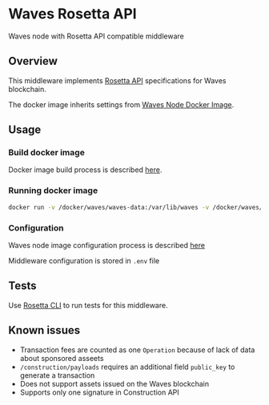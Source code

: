 # Waves Rosetta API

Waves node with Rosetta API compatible middleware

## Overview 
This middleware implements [Rosetta API](https://rosetta-api.com) specifications for Waves blockchain.

The docker image inherits settings from [Waves Node Docker Image](https://github.com/wavesplatform/Waves/blob/master/docker/README.md).

## Usage

### Build docker image

Docker image build process is described [here](https://github.com/wavesplatform/Waves/blob/master/docker/README.md#building-docker-image).

### Running docker image

```sh
docker run -v /docker/waves/waves-data:/var/lib/waves -v /docker/waves/waves-config:/etc/waves -p 6869:6869 -p 6862:6862 -p 8080:8080 -e JAVA_OPTS="-Dwaves.rest-api.enable=yes -Dwaves.rest-api.bind-address=0.0.0.0 -Dwaves.wallet.password=myWalletSuperPassword" -e WAVES_NETWORK=stagenet -ti wavesplatform/wavesnode
```

### Configuration

Waves node image configuration process is described [here](https://github.com/wavesplatform/Waves/blob/master/docker/README.md#environment-variables)

Middleware configuration is stored in `.env` file 

## Tests

Use [Rosetta CLI](https://github.com/coinbase/rosetta-cli) to run tests for this middleware.

## Known issues
 
- Transaction fees are counted as one `Operation` because of lack of data about sponsored asseets
- `/construction/payloads` requires an additional field `public_key` to generate a transaction
- Does not support assets issued on the Waves blockchain
- Supports only one signature in Construction API